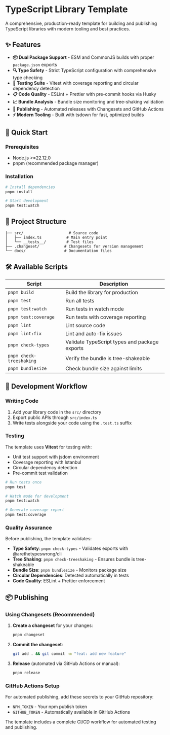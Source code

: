 # TypeScript Library Template

A comprehensive, production-ready template for building and publishing TypeScript libraries with modern tooling and best practices.

## ✨ Features

- **📦 Dual Package Support** - ESM and CommonJS builds with proper `package.json` exports
- **🔍 Type Safety** - Strict TypeScript configuration with comprehensive type checking
- **🧪 Testing Suite** - Vitest with coverage reporting and circular dependency detection
- **📋 Code Quality** - ESLint + Prettier with pre-commit hooks via Husky
- **📈 Bundle Analysis** - Bundle size monitoring and tree-shaking validation
- **🚀 Publishing** - Automated releases with Changesets and GitHub Actions
- **⚡ Modern Tooling** - Built with tsdown for fast, optimized builds

## 🚀 Quick Start

### Prerequisites

- Node.js >=22.12.0
- pnpm (recommended package manager)

### Installation

```bash
# Install dependencies
pnpm install

# Start development
pnpm test:watch
```

## 📂 Project Structure

```
├── src/                    # Source code
│   ├── index.ts           # Main entry point
│   └── __tests__/         # Test files
├── .changeset/           # Changesets for version management
└── docs/                 # Documentation files
```

## 🛠️ Available Scripts

| Script | Description |
|--------|-------------|
| `pnpm build` | Build the library for production |
| `pnpm test` | Run all tests |
| `pnpm test:watch` | Run tests in watch mode |
| `pnpm test:coverage` | Run tests with coverage reporting |
| `pnpm lint` | Lint source code |
| `pnpm lint:fix` | Lint and auto-fix issues |
| `pnpm check-types` | Validate TypeScript types and package exports |
| `pnpm check-treeshaking` | Verify the bundle is tree-shakeable |
| `pnpm bundlesize` | Check bundle size against limits |

## 🔧 Development Workflow

### Writing Code

1. Add your library code in the `src/` directory
2. Export public APIs through `src/index.ts`
3. Write tests alongside your code using the `.test.ts` suffix

### Testing

The template uses **Vitest** for testing with:
- Unit test support with jsdom environment
- Coverage reporting with Istanbul
- Circular dependency detection
- Pre-commit test validation

```bash
# Run tests once
pnpm test

# Watch mode for development
pnpm test:watch

# Generate coverage report
pnpm test:coverage
```

### Quality Assurance

Before publishing, the template validates:

- **Type Safety**: `pnpm check-types` - Validates exports with @arethetypeswrong/cli
- **Tree Shaking**: `pnpm check-treeshaking` - Ensures bundle is tree-shakeable
- **Bundle Size**: `pnpm bundlesize` - Monitors package size
- **Circular Dependencies**: Detected automatically in tests
- **Code Quality**: ESLint + Prettier enforcement

## 📦 Publishing

### Using Changesets (Recommended)

1. **Create a changeset** for your changes:
   ```bash
   pnpm changeset
   ```

2. **Commit the changeset**:
   ```bash
   git add . && git commit -m "feat: add new feature"
   ```

3. **Release** (automated via GitHub Actions or manual):
   ```bash
   pnpm release
   ```

### GitHub Actions Setup

For automated publishing, add these secrets to your GitHub repository:

- `NPM_TOKEN` - Your npm publish token
- `GITHUB_TOKEN` - Automatically available in GitHub Actions

The template includes a complete CI/CD workflow for automated testing and publishing.
